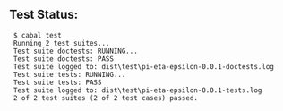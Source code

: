 
## Test Status:
     $ cabal test
     Running 2 test suites...
     Test suite doctests: RUNNING...
     Test suite doctests: PASS
     Test suite logged to: dist\test\pi-eta-epsilon-0.0.1-doctests.log
     Test suite tests: RUNNING...
     Test suite tests: PASS
     Test suite logged to: dist\test\pi-eta-epsilon-0.0.1-tests.log
     2 of 2 test suites (2 of 2 test cases) passed.

